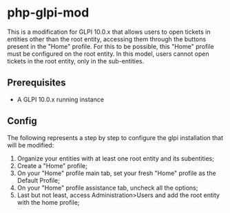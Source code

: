 # php-glpi-mod

This is a modification for GLPI 10.0.x that allows users to open tickets in entities other than the root entity, accessing them through the buttons present in the "Home" profile. For this to be possible, this "Home" profile must be configured on the root entity. In this model, users cannot open tickets in the root entity, only in the sub-entities.

Prerequisites
-----------------------
  - A GLPI 10.0.x running instance

Config
-----------------------

The following represents a step by step to configure the glpi installation that will be modified:

  1) Organize your entities with at least one root entity and its subentities;
  2) Create a "Home" profile;
  3) On your "Home" profile main tab, set your fresh "Home" profile as the Default Profile;
  4) On your "Home" profile assistance tab, uncheck all the options;
  5) Last but not least, access Administration>Users and add the root entity with the home profile;
